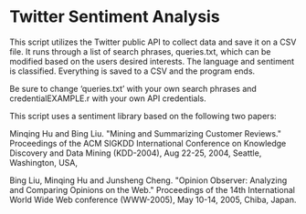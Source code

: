 # Twitter Sentiment Analysis
This script utilizes the Twitter public API to collect data and save it on a CSV file. 
It runs through a list of search phrases, queries.txt, which can be modified based on the users desired interests. 
The language and sentiment is classified. Everything is saved to a CSV and the program ends.


Be sure to change ‘queries.txt’ with your own search phrases and credentialEXAMPLE.r with your own API credentials.

This script uses a sentiment library based on the following two papers:

   Minqing Hu and Bing Liu. "Mining and Summarizing Customer Reviews." 
       Proceedings of the ACM SIGKDD International Conference on Knowledge 
       Discovery and Data Mining (KDD-2004), Aug 22-25, 2004, Seattle, 
       Washington, USA, 


   Bing Liu, Minqing Hu and Junsheng Cheng. "Opinion Observer: Analyzing 
       and Comparing Opinions on the Web." Proceedings of the 14th 
       International World Wide Web conference (WWW-2005), May 10-14, 
       2005, Chiba, Japan.
